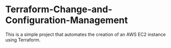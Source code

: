 # Terraform-Change-and-Configuration-Management
This is a simple project that automates the creation of an AWS EC2 instance using Terraform.
